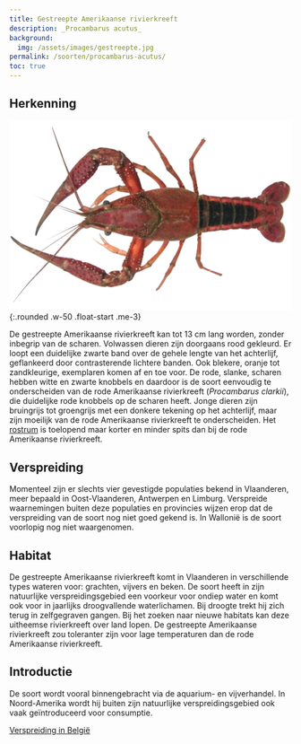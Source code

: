 ```yaml
---
title: Gestreepte Amerikaanse rivierkreeft
description: _Procambarus acutus_
background:
  img: /assets/images/gestreepte.jpg
permalink: /soorten/procambarus-acutus/
toc: true
---
```


## Herkenning

![photo](/assets/images/p_acutus_wit.png){:.rounded .w-50 .float-start .me-3}

De gestreepte Amerikaanse rivierkreeft kan tot 13 cm lang worden, zonder inbegrip van de scharen. Volwassen dieren zijn doorgaans rood gekleurd. Er loopt een duidelijke zwarte band over de gehele lengte van het achterlijf, geflankeerd door contrasterende lichtere banden. Ook blekere, oranje tot zandkleurige, exemplaren komen af en toe voor. De rode, slanke, scharen hebben witte en zwarte knobbels en daardoor is de soort eenvoudig te onderscheiden van de rode Amerikaanse rivierkreeft (_Procambarus clarkii_), die duidelijke rode knobbels op de scharen heeft. Jonge dieren zijn bruingrijs tot groengrijs met een donkere tekening op het achterlijf, maar zijn moeilijk van de rode Amerikaanse rivierkreeft te onderscheiden. Het [rostrum](/determinatie/) is toelopend maar korter en minder spits dan bij de rode Amerikaanse rivierkreeft.

## Verspreiding

Momenteel zijn er slechts vier gevestigde populaties bekend in Vlaanderen, meer bepaald in Oost-Vlaanderen, Antwerpen en Limburg. Verspreide waarnemingen buiten deze populaties en provincies wijzen erop dat de verspreiding van de soort nog niet goed gekend is. In Wallonië is de soort voorlopig nog niet waargenomen.

## Habitat

De gestreepte Amerikaanse rivierkreeft komt in Vlaanderen in verschillende types wateren voor: grachten, vijvers en beken. De soort heeft in zijn natuurlijke verspreidingsgebied een voorkeur voor ondiep water en komt ook voor in jaarlijks droogvallende waterlichamen. Bij droogte trekt hij zich terug in zelfgegraven gangen. Bij het zoeken naar nieuwe habitats kan deze uitheemse rivierkreeft over land lopen. De gestreepte Amerikaanse rivierkreeft zou toleranter zijn voor lage temperaturen dan de rode Amerikaanse rivierkreeft.

## Introductie

De soort wordt vooral binnengebracht via de aquarium- en vijverhandel. In Noord-Amerika wordt hij buiten zijn natuurlijke verspreidingsgebied ook vaak geïntroduceerd voor consumptie.

[Verspreiding in België](https://alert.riparias.be/?filters=%7B%27speciesIds%27%3A+%5B23%5D%7D)
